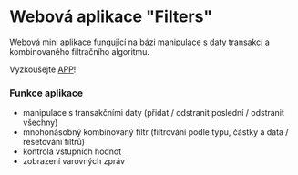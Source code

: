 # Webová aplikace "Filters"

Webová mini aplikace fungující na bázi manipulace s daty transakcí a kombinovaného filtračního algoritmu.

Vyzkoušejte [APP](https://ballaylukas.github.io/App-Filters/)!

### Funkce aplikace
* manipulace s transakčními daty (přidat / odstranit poslední / odstranit všechny)
* mnohonásobný kombinovaný filtr (filtrování podle typu, částky a data / resetování filtrů)
* kontrola vstupních hodnot
* zobrazení varovných zpráv
